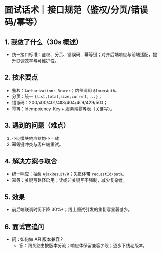 # 面试话术｜接口规范（鉴权/分页/错误码/幂等）

## 1. 我做了什么（30s 概述）
- 统一接口标准：鉴权、分页、错误码、幂等键；对齐后端响应与前端适配，提升联调效率与可维护性。

## 2. 技术要点
- 鉴权：`Authorization: Bearer`；内部调用 `@InnerAuth`。
- 分页：统一 `{list,total,size,current,...}`；
- 错误码：200/400/401/403/404/409/429/500；
- 幂等：Idempotency-Key + 服务端幂等表（关键写）。

## 3. 遇到的问题（难点）
1) 不同模块响应结构不一致；
2) 幂等键冲突与客户端重试。

## 4. 解决方案与取舍
- 统一响应：抽象 `AjaxResult/R`；失败体带 `requestId/path`。
- 幂等：关键写路径启用；读或非关键写不强制，减少复杂度。

## 5. 效果
- 前后端联调时间下降 30%+；线上重试引发的重复写显著减少。

## 6. 面试官追问
- 问：如何做 API 版本兼容？
  - 答：网关路由按版本分流；响应体保留兼容字段；逐步下线老版本。
